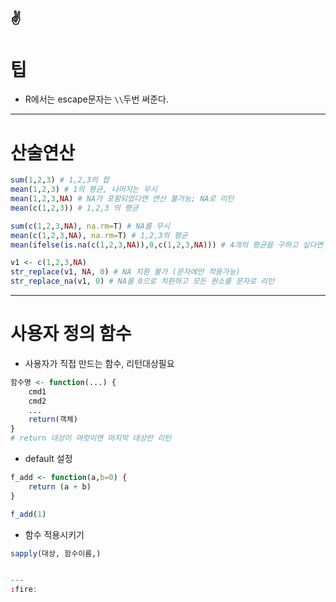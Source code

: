 :v:
---
# 팁
- R에서는 escape문자는 `\\`두번 써준다.

---
# 산술연산
```r
sum(1,2,3) # 1,2,3의 합
mean(1,2,3) # 1의 평균, 나머지는 무시
mean(1,2,3,NA) # NA가 포함되었다면 연산 불가능; NA로 리턴
mean(c(1,2,3)) # 1,2,3 의 평균

sum(c(1,2,3,NA), na.rm=T) # NA를 무시
mean(c(1,2,3,NA), na.rm=T) # 1,2,3의 평균
mean(ifelse(is.na(c(1,2,3,NA)),0,c(1,2,3,NA))) # 4개의 평균을 구하고 싶다면 이런 방식으로

v1 <- c(1,2,3,NA)
str_replace(v1, NA, 0) # NA 치환 불가 (문자에만 적용가능)
str_replace_na(v1, 0) # NA를 0으로 치환하고 모든 원소를 문자로 리턴
```

---
# 사용자 정의 함수
- 사용자가 직접 만드는 함수, 리턴대상필요
```r
함수명 <- function(...) {
    cmd1
    cmd2
    ...
    return(객체)
}
# return 대상이 여럿이면 마지막 대상만 리턴
```

- default 설정
```r
f_add <- function(a,b=0) {
    return (a + b)
}

f_add(1)
```

- 함수 적용시키기
```r
sapply(대상, 함수이름,)


---
:fire: